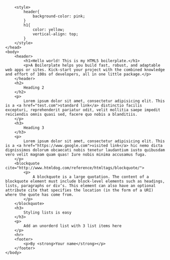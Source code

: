 <!doctype html>
<html lang="en">
    <head>
        <title>Bert - HTML5 Boilerplate</title>
        <meta charset="utf-8">
        <meta http-equiv="x-ua-compatible" content="ie=edge">
        <meta name="description" content="">
        <meta name="viewport" content ="width=device width, initial-scale=1.0">
        <meta name="teamcolor" content="#44c8f5">
        <link rel="icon" href="favicon.svg">
        <link rel="apple-touch-icon" href="apple-touch-icon.png">
        <link rel="manifest" href="manifest.json">

        <style>
            header{
                background-color: pink;
            }
            h1{
                color: yellow;
                vertical-align: top;
            }
        </style>
    </head>
    <body>
        <header>
            <h1>Hello world! This is my HTML5 boilerplate.</h1>
            <p>A Boilerplate helps you build fast, robust, and adaptable web apps or sites. Kick-start your project with the combined knowledge and effort of 100s of developers, all in one little package.</p>
        </header>
        <h2>
            Heading 2
        </h2>
        <p>
            Lorem ipsum dolor sit amet, consectetur adipisicing elit. This is a <a href="test.com">standard link</a> distinctio facilis excepturi, reprehenderit pariatur odit, velit mollitia saepe impedit reiciendis omnis quasi sed, facere quo nobis a blanditiis.
        </p>
        <h3>
            Heading 3
        </h3>
        <p>
            Lorem ipsum dolor sit amet, consectetur adipisicing elit. This is a <a href="https://www.google.com">visited link</a> hic nemo dicta dignissimos dolorum obcaecati nobis tenetur laudantium iusto quibusdam vero velit magnam quam quas! Iure nobis minima accusamus fuga.
        </p>
        <blockquote cite="http://www.htmldog.com/reference/htmltags/blockquote/">
            <p>
                A blockquote is a large quotation. The content of a blockquote element must include block-level elements such as headings, lists, paragraphs or div’s. This element can also have an optional attribute cite that specifies the location (in the form of a URI) where the quote has come from.
            </p>
        </blockquote>
        <h3>
            Styling lists is easy
        </h3>
        <p>
            Add an unorderd list with 3 list items here
        </p>
        <hr>
        <footer>
            <p>By <strong>Your name</strong></p>
        </footer>
    </body>
</html>
